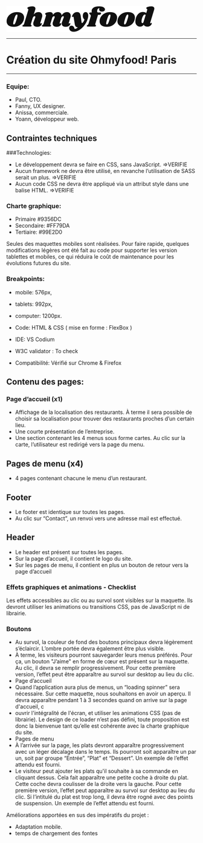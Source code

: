 ![](public/Images/ohmyfood.png)
***
# Création du site Ohmyfood! Paris
***

### Equipe:
* Paul, CTO.
* Fanny, UX designer.
* Anissa, commerciale.
* Yoann, développeur web.

## Contraintes techniques
###Technologies:
* Le développement devra se faire en CSS, sans JavaScript. =>VERIFIE
* Aucun framework ne devra être utilisé, en revanche l’utilisation de SASS serait un plus. =>VERIFIE
* Aucun code CSS ne devra être appliqué via un attribut style dans une balise HTML.
=>VERIFIE

### Charte graphique:
* Primaire #9356DC
* Secondaire: #FF79DA
* Tertiaire: #99E2D0

Seules des maquettes mobiles sont réalisées. Pour faire rapide, quelques modifications légères ont été fait au code pour supporter les version tablettes et mobiles, ce qui réduira le coût de maintenance pour les évolutions futures du site.

### 	Breakpoints:
* mobile: 576px,
* tablets: 992px,
* computer: 1200px.


* Code: HTML & CSS ( mise en forme : FlexBox )
* IDE: VS Codium
* W3C validator : To check
* Compatibilité: Vérifié sur Chrome & Firefox

## Contenu des pages:
### Page d’accueil (x1)
* Affichage de la localisation des restaurants. À terme il sera possible de choisir sa localisation pour trouver des restaurants proches d’un certain lieu.
* Une courte présentation de l’entreprise.
* Une section contenant les 4 menus sous forme cartes. Au clic sur la carte, l’utilisateur est redirigé vers la page du menu.

## Pages de menu (x4)
* 4 pages contenant chacune le menu d’un restaurant.

## Footer
* Le footer est identique sur toutes les pages.
* Au clic sur “Contact”, un renvoi vers une adresse mail est effectué.

## Header
* Le header est présent sur toutes les pages.
* Sur la page d’accueil, il contient le logo du site.
* Sur les pages de menu, il contient en plus un bouton de retour vers la page d’accueil

### Effets graphiques et animations - Checklist
Les effets accessibles au clic ou au survol sont visibles sur la maquette. Ils devront utiliser les animations ou transitions CSS, pas de JavaScript ni de librairie.

### Boutons
* Au survol, la couleur de fond des boutons principaux devra légèrement s’éclaircir. L’ombre portée devra également être plus visible.
* À terme, les visiteurs pourront sauvegarder leurs menus préférés. Pour ça, un bouton "J’aime" en forme de cœur est présent sur la maquette. Au clic, il devra se remplir progressivement. Pour cette première version, l’effet peut être apparaître au survol sur desktop au lieu du clic.
* Page d’accueil
* Quand l’application aura plus de menus, un “loading spinner” sera nécessaire. Sur cette maquette, nous souhaitons en avoir un aperçu. Il devra apparaître pendant 1 à 3 secondes quand on arrive sur la page d'accueil, c
* ouvrir l'intégralité de l'écran, et utiliser les animations CSS (pas de librairie). Le design de ce loader n’est pas défini, toute proposition est donc la bienvenue tant qu’elle est cohérente avec la charte graphique du site.
* Pages de menu
* À l’arrivée sur la page, les plats devront apparaître progressivement avec un léger décalage dans le temps. Ils pourront soit apparaître un par un, soit par groupe “Entrée”, “Plat” et “Dessert”. Un exemple de l’effet attendu est fourni.
* Le visiteur peut ajouter les plats qu'il souhaite à sa commande en cliquant dessus. Cela fait apparaître une petite coche à droite du plat. Cette coche devra coulisser de la droite vers la gauche. Pour cette première version, l’effet peut apparaître au survol sur desktop au lieu du clic. Si l’intitulé du plat est trop long, il devra être rogné avec des points de suspension. Un exemple de l’effet attendu est fourni.

Améliorations apportées en sus des impératifs du projet :
- Adaptation mobile.
- temps de chargement des fontes

